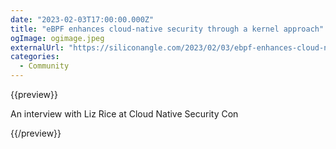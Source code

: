 ```yaml
---
date: "2023-02-03T17:00:00.000Z"
title: "eBPF enhances cloud-native security through a kernel approach"
ogImage: ogimage.jpeg
externalUrl: "https://siliconangle.com/2023/02/03/ebpf-enhances-cloud-native-security-kernel-approach-cnscon/"
categories:
  - Community
---
```


{{preview}}

An interview with Liz Rice at Cloud Native Security Con

{{/preview}}
